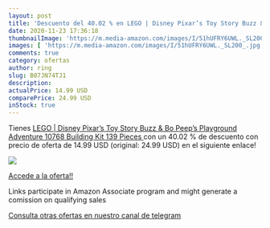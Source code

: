 ```yaml
---
layout: post
title: 'Descuento del 40.02 % en LEGO | Disney Pixar’s Toy Story Buzz & B'
date: 2020-11-23 17:36:18
thumbnailImage: 'https://m.media-amazon.com/images/I/51hUFRY6UWL._SL200_.jpg'
images: [ 'https://m.media-amazon.com/images/I/51hUFRY6UWL._SL200_.jpg' ]
comments: true
category: ofertas
author: ring
slug: B07JN74TJ1
description:
actualPrice: 14.99 USD
comparePrice: 24.99 USD
inStock: true
---
```


Tienes [LEGO | Disney Pixar’s Toy Story Buzz & Bo Peep’s Playground Adventure 10768 Building Kit  139 Pieces ](https://www.amazon.com/dp/B07JN74TJ1/?tag=redken08-20) con un 40.02 % de descuento con precio de oferta de 14.99 USD (original: 24.99 USD) en el siguiente enlace!

[![](https://m.media-amazon.com/images/I/51hUFRY6UWL._SL200_.jpg)](https://www.amazon.com/dp/B07JN74TJ1/?tag=redken08-20)

[Accede a la oferta!!](https://www.amazon.com/dp/B07JN74TJ1/?tag=redken08-20)

Links participate in Amazon Associate program and might generate a comission on qualifying sales

[Consulta otras ofertas en nuestro canal de telegram](https://t.me/s/ofertas25)
